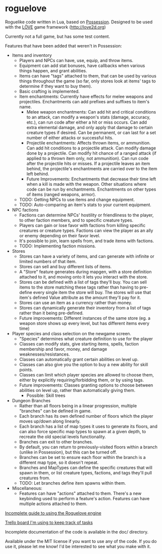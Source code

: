 # roguelove
Roguelike code written in Lua, based on [Possession](http://possessiongame.com/ "Possession"). Designed to be used with the [LÖVE](http://love2d.org/ "LÖVE") game framework (http://love2d.org)

Currently not a full game, but has some test content.

Features that have been added that weren't in Possession:
* Items and inventory
  * Players and NPCs can have, use, equip, and throw items.
  * Equipment can add stat bonuses, have callbacks when various things happen, and grant abilities.
  * Items can have "tags" attached to them, that can be used by various things throughout the game (so far, only stores look at items' tags to determine if they want to buy them).
  * Basic crafting is implemented.
  * Item enchantments: Currently have effects for melee weapons and projectiles. Enchantments can add prefixes and suffixes to item's name.
    * Melee weapon enchantments: Can add hit and critical conditions to an attack, can modify a weapon's stats (damage, accuracy, etc.), can run code after either a hit or miss occurs. Can add extra elemental damage, and only apply that damage to certain creature types if desired. Can be permanent, or can last for a set number of either attacks or successful hits.
    * Projectile enchantments: Affects thrown items, or ammunition. Can add hit conditions to a projectile attack. Can modify damage done by a projectile. Can modify hit chance of a ranged attack (if applied to a thrown item only, not ammunition). Can run code after the projectile hits or misses. If a projectile leaves an item behind, the projectile's enchantments are carried over to the item left behind.
    * Future Improvements: Enchantments that decrease their time left when a kill is made with the weapon. Other situations where code can be run by enchantments. Enchantments on other types of items (ranged weapons, armor).
  * TODO: Getting NPCs to use items and change equipment.
  * TODO: Auto-comparing an item's stats to your current equipment.
* NPC factions
  * Factions can determine NPCs' hostility or friendliness to the player, to other faction members, and to specific creature types.
  * Players can gain or lose favor with factions from killing specific creatures or creature types. Factions can view the player as an ally or enemy depending on their favor level.
  * It's possible to join, learn spells from, and trade items with factions.
  * TODO: Implementing faction missions.
* Stores
  * Stores can have a variety of items, and can generate with infinite or limited numbers of that item.
  * Stores can sell and buy different lists of items.
  * A "Store" feature generates during mapgen, with a store definition attached to it, and moving onto it lets you interact with the store.
  * Stores can be defined with a list of tags they'll buy. You can sell items to the store matching these tags rather than having to pre-define every single item the store will buy. The stores will use that item's defined Value attribute as the amount they'll pay for it.
  * Stores can use an item as a currency rather than money.
  * Stores can dynamically generate their inventory from a list of tags rather than it being pre-defined.
  * Future improvements: Different instances of the same store (eg. a weapon store shows up every level, but has different items every time)
* Player species and class selection on the newgame screen.
  * "Species" determines what creature definition to use for the player
  * Classes can modify stats, give starting items, spells, faction membership and favor, money, and damage weaknesses/resistances.
  * Classes can automatically grant certain abilities on level up.
  * Classes can also give you the option to buy a new ability for skill points.
  * Classes can limit which player species are allowed to choose them, either by explicitly requiring/forbidding them, or by using tags.
  * Future improvements: Classes granting options to choose between abilities on level up, rather than automatically giving them.
    * Possible: Skill trees
* Dungeon Branches
  * Rather than all floors being in a linear progression, multiple "branches" can be defined in game.
  * Each branch has its own defined number of floors which the player moves up/down along linearly.
  * Each branch has a list of map types it uses to generate its floors, and can also force specific map types to spawn at a given depth, to recreate the old special levels functionality.
  * Branches can exit to other branches.
  * By default, you can return to previously-visited floors within a branch (unlike in Possession), but this can be turned off.
  * Branches can be set to ensure each floor within the branch is a different map type, so it doesn't repeat.
  * Branches and MapTypes can define the specific creatures that will spawn in them, or list creature types, factions, and tags they'll pull creatures from.
  * TODO: Let branches define item spawns within them.
* Miscellaneous:
  * Features can have "actions" attached to them. There's a new keybinding used to perform a feature's action. Features can have multiple actions attached to them.

[Incomplete guide to using the Roguelove engine](https://docs.google.com/document/d/1bJmuokbK8Xtd2P9K8KRQRSeGdHd78HGKuOKaZltCoE4/edit?usp=sharing)

[Trello board I'm using to keep track of tasks](https://trello.com/b/ByyPFT00/roguelove)

Incomplete documentation of the code is available in the doc/ directory.

Available under the MIT license if you want to use any of the code. If you do use it, please let me know! I'd be interested to see what you make with it.
